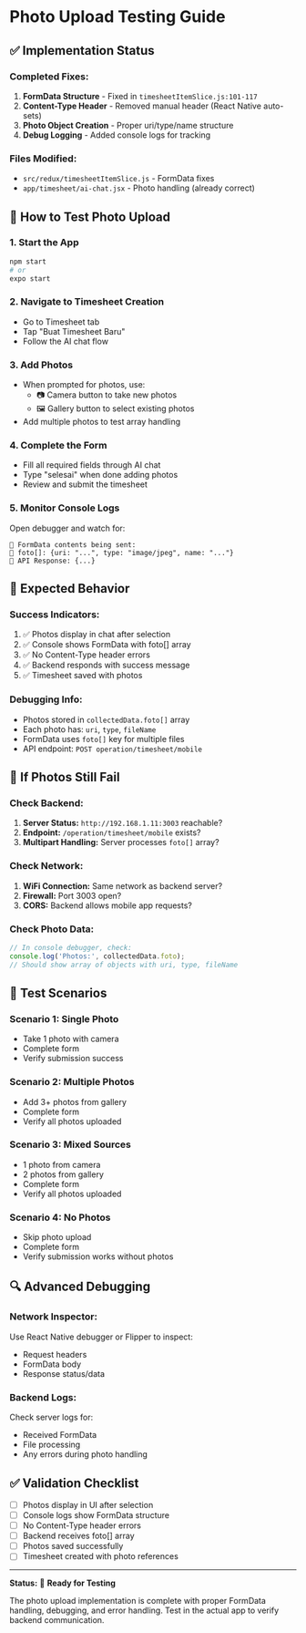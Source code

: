 # Photo Upload Testing Guide

## ✅ Implementation Status

### **Completed Fixes:**
1. **FormData Structure** - Fixed in `timesheetItemSlice.js:101-117`
2. **Content-Type Header** - Removed manual header (React Native auto-sets)
3. **Photo Object Creation** - Proper uri/type/name structure
4. **Debug Logging** - Added console logs for tracking

### **Files Modified:**
- `src/redux/timesheetItemSlice.js` - FormData fixes
- `app/timesheet/ai-chat.jsx` - Photo handling (already correct)

## 🧪 How to Test Photo Upload

### **1. Start the App**
```bash
npm start
# or
expo start
```

### **2. Navigate to Timesheet Creation**
- Go to Timesheet tab
- Tap "Buat Timesheet Baru"
- Follow the AI chat flow

### **3. Add Photos**
- When prompted for photos, use:
  - 📷 Camera button to take new photos
  - 🖼️ Gallery button to select existing photos
- Add multiple photos to test array handling

### **4. Complete the Form**
- Fill all required fields through AI chat
- Type "selesai" when done adding photos
- Review and submit the timesheet

### **5. Monitor Console Logs**
Open debugger and watch for:
```
📸 FormData contents being sent:
📸 foto[]: {uri: "...", type: "image/jpeg", name: "..."}
📸 API Response: {...}
```

## 🎯 Expected Behavior

### **Success Indicators:**
1. ✅ Photos display in chat after selection
2. ✅ Console shows FormData with foto[] array
3. ✅ No Content-Type header errors
4. ✅ Backend responds with success message
5. ✅ Timesheet saved with photos

### **Debugging Info:**
- Photos stored in `collectedData.foto[]` array
- Each photo has: `uri`, `type`, `fileName`
- FormData uses `foto[]` key for multiple files
- API endpoint: `POST operation/timesheet/mobile`

## 🚨 If Photos Still Fail

### **Check Backend:**
1. **Server Status:** `http://192.168.1.11:3003` reachable?
2. **Endpoint:** `/operation/timesheet/mobile` exists?
3. **Multipart Handling:** Server processes `foto[]` array?

### **Check Network:**
1. **WiFi Connection:** Same network as backend server?
2. **Firewall:** Port 3003 open?
3. **CORS:** Backend allows mobile app requests?

### **Check Photo Data:**
```javascript
// In console debugger, check:
console.log('Photos:', collectedData.foto);
// Should show array of objects with uri, type, fileName
```

## 📱 Test Scenarios

### **Scenario 1: Single Photo**
- Take 1 photo with camera
- Complete form
- Verify submission success

### **Scenario 2: Multiple Photos**
- Add 3+ photos from gallery
- Complete form  
- Verify all photos uploaded

### **Scenario 3: Mixed Sources**
- 1 photo from camera
- 2 photos from gallery
- Complete form
- Verify all photos uploaded

### **Scenario 4: No Photos**
- Skip photo upload
- Complete form
- Verify submission works without photos

## 🔍 Advanced Debugging

### **Network Inspector:**
Use React Native debugger or Flipper to inspect:
- Request headers
- FormData body
- Response status/data

### **Backend Logs:**
Check server logs for:
- Received FormData
- File processing
- Any errors during photo handling

## ✅ Validation Checklist

- [ ] Photos display in UI after selection
- [ ] Console logs show FormData structure
- [ ] No Content-Type header errors
- [ ] Backend receives foto[] array
- [ ] Photos saved successfully
- [ ] Timesheet created with photo references

---

**Status:** 🚀 **Ready for Testing**

The photo upload implementation is complete with proper FormData handling, debugging, and error handling. Test in the actual app to verify backend communication.